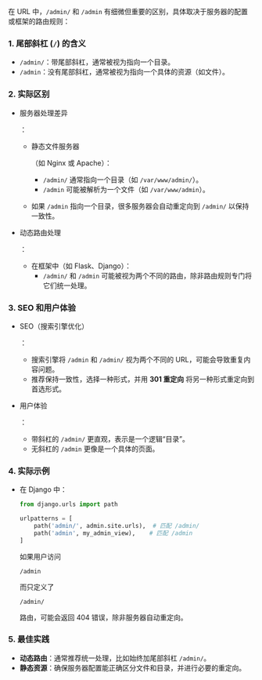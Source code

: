 在 URL 中，`/admin/` 和 `/admin` 有细微但重要的区别，具体取决于服务器的配置或框架的路由规则：

### 1. **尾部斜杠 (`/`) 的含义**

- `/admin/`：带尾部斜杠，通常被视为指向一个目录。
- `/admin`：没有尾部斜杠，通常被视为指向一个具体的资源（如文件）。

### 2. **实际区别**

- 服务器处理差异

  ：

  - 静态文件服务器

    （如 Nginx 或 Apache）：

    - `/admin/` 通常指向一个目录（如 `/var/www/admin/`）。
    - `/admin` 可能被解析为一个文件（如 `/var/www/admin`）。

  - 如果 `/admin` 指向一个目录，很多服务器会自动重定向到 `/admin/` 以保持一致性。

- 动态路由处理

  ：

  - 在框架中（如 Flask、Django）：
    - `/admin/` 和 `/admin` 可能被视为两个不同的路由，除非路由规则专门将它们统一处理。

### 3. **SEO 和用户体验**

- SEO（搜索引擎优化）

  ：

  - 搜索引擎将 `/admin` 和 `/admin/` 视为两个不同的 URL，可能会导致重复内容问题。
  - 推荐保持一致性，选择一种形式，并用 **301 重定向** 将另一种形式重定向到首选形式。

- 用户体验

  ：

  - 带斜杠的 `/admin/` 更直观，表示是一个逻辑“目录”。
  - 无斜杠的 `/admin` 更像是一个具体的页面。

### 4. **实际示例**

- 在 Django 中：

  ```python
  from django.urls import path
  
  urlpatterns = [
      path('admin/', admin.site.urls),  # 匹配 /admin/
      path('admin', my_admin_view),    # 匹配 /admin
  ]
  ```

  如果用户访问 

  ```
  /admin
  ```

   而只定义了 

  ```
  /admin/
  ```

   路由，可能会返回 404 错误，除非服务器自动重定向。

### 5. **最佳实践**

- **动态路由**：通常推荐统一处理，比如始终加尾部斜杠 `/admin/`。
- **静态资源**：确保服务器配置能正确区分文件和目录，并进行必要的重定向。